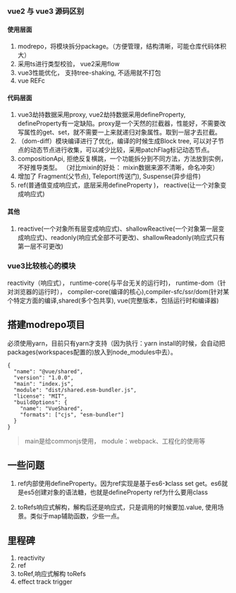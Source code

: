 ### vue2 与 vue3 源码区别

#### 使用层面
1. modrepo，将模块拆分package。（方便管理，结构清晰，可能仓库代码体积大）
2. 采用ts进行类型校验， vue2采用flow
3. vue3性能优化， 支持tree-shaking, 不适用就不打包
4. vue REFc

#### 代码层面
1. vue3劫持数据采用proxy, vue2劫持数据采用defineProperty, defineProperty有一定缺陷。proxy是一个天然的拦截器，性能好，不需要改写属性的get、set，就不需要一上来就递归对象属性。取到一层才去拦截。
2. （dom-diff）模块编译进行了优化，编译的时候生成Block tree, 可以对子节点的动态节点进行收集，可以减少比较，采用patchFlag标记动态节点。
3. compositionApi, 拒绝反复横跳，一个功能拆分到不同方法，方法放到实例，不好推导类型。 （对比mixin的好处： mixin数据来源不清晰，命名冲突）
4. 增加了 Fragment(父节点), Teleport(传送门), Suspense(异步组件)
5. ref(普通值变成响应式，底层采用defineProperty )， reactive(让一个对象变成响应式)

#### 其他
1. reactive(一个对象所有层变成响应式)、shallowReactive(一个对象第一层变成响应式)、readonly(响应式全部不可更改)、shallowReadonly(响应式只有第一层不可更改)

### vue3比较核心的模块
reactivity（响应式）， runtime-core(与平台无关的运行时)， runtime-dom（针对浏览器的运行时）， compiler-core(编译的核心),compiler-sfc/ssr/dom(针对某个特定方面的编译,shared(多个包共享), vue(完整版本，包括运行时和编译器) 


## 搭建modrepo项目
必须使用yarn，目前只有yarn才支持（因为执行：yarn install的时候，会自动把packages(workspaces配置的)放入到node_modules中去）。

```
{
  "name": "@vue/shared",
  "version": "1.0.0",
  "main": "index.js",
  "module": "dist/shared.esm-bundler.js",
  "license": "MIT",
  "buildOptions": {
    "name": "VueShared",
    "formats": ["cjs", "esm-bundler"]
  }
}
```
> main是给commonjs使用， module：webpack、工程化的使用等

## 一些问题

1. ref内部使用defineProperty。因为ref实现是基于es6-》class set get。es6就是es5创建对象的语法糖，也就是defineProperty
ref为什么要用class

2. toRefs响应式解构，解构后还是响应式，只是调用的时候要加.value, 使用场景。类似于map辅助函数，少些一点。

## 里程碑
1. reactivity
2. ref
3. toRef,响应式解构 toRefs
4. effect track trigger